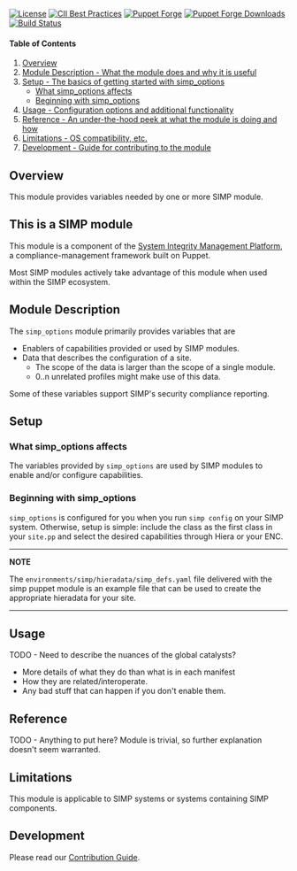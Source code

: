 [![License](https://img.shields.io/:license-apache-blue.svg)](http://www.apache.org/licenses/LICENSE-2.0.html)
[![CII Best Practices](https://bestpractices.coreinfrastructure.org/projects/73/badge)](https://bestpractices.coreinfrastructure.org/projects/73)
[![Puppet Forge](https://img.shields.io/puppetforge/v/simp/simp_options.svg)](https://forge.puppetlabs.com/simp/simp_options)
[![Puppet Forge Downloads](https://img.shields.io/puppetforge/dt/simp/simp_options.svg)](https://forge.puppetlabs.com/simp/simp_options)
[![Build Status](https://travis-ci.org/simp/pupmod-simp-simp_options.svg)](https://travis-ci.org/simp/pupmod-simp-simp_options)

#### Table of Contents

1. [Overview](#overview)
2. [Module Description - What the module does and why it is useful](#module-description)
3. [Setup - The basics of getting started with simp_options](#setup)
    * [What simp_options affects](#what-simp_options-affects)
    * [Beginning with simp_options](#beginning-with-simp_options)
4. [Usage - Configuration options and additional functionality](#usage)
5. [Reference - An under-the-hood peek at what the module is doing and how](#reference)
6. [Limitations - OS compatibility, etc.](#limitations)
7. [Development - Guide for contributing to the module](#development)

## Overview

This module provides variables needed by one or more SIMP module.

## This is a SIMP module

This module is a component of the [System Integrity Management Platform](https://simp-project.com),
a compliance-management framework built on Puppet.

Most SIMP modules actively take advantage of this module when used within the SIMP ecosystem.

## Module Description

The `simp_options` module primarily provides variables that are
* Enablers of capabilities provided or used by SIMP modules.
* Data that describes the configuration of a site.
  * The scope of the data is larger than the scope of a single module.
  * 0..n unrelated profiles might make use of this data.

Some of these variables support SIMP's security compliance reporting.

## Setup

### What simp_options affects

The variables provided by `simp_options` are used by SIMP modules to
enable and/or configure capabilities.

### Beginning with simp_options

`simp_options` is configured for you when you run ```simp config``` on your SIMP
system.  Otherwise, setup is simple:  include the class as the first class in your
```site.pp``` and select the desired capabilities through Hiera or your ENC.

--------------------

 **NOTE**

 The ```environments/simp/hieradata/simp_defs.yaml``` file delivered with the
 simp puppet module is an example file that can be used to create the
 appropriate hieradata for your site.

--------------------

## Usage

TODO - Need to describe the nuances of the global catalysts?
* More details of what they do than what is in each manifest
* How they are related/interoperate.
* Any bad stuff that can happen if you don't enable them.

## Reference

TODO - Anything to put here?  Module is trivial, so further explanation
doesn't seem warranted.

## Limitations

This module is applicable to SIMP systems or systems containing SIMP components.

## Development

Please read our [Contribution Guide](http://simp-doc.readthedocs.io/en/stable/contributors_guide/index.html).
